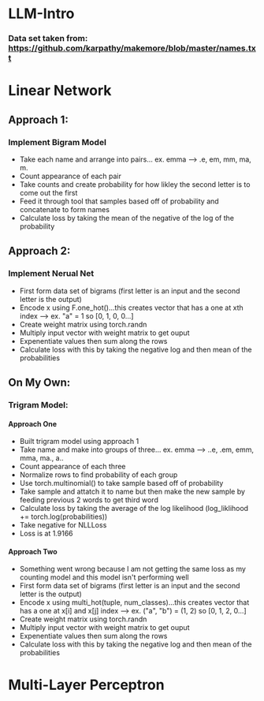 # LLM-Intro

### Data set taken from: https://github.com/karpathy/makemore/blob/master/names.txt 

# Linear Network
## Approach 1:
### Implement Bigram Model 
- Take each name and arrange into pairs... ex. emma --> .e, em, mm, ma, m.
- Count appearance of each pair
- Take counts and create probability for how likley the second letter is to come out the first
- Feed it through tool that samples based off of probability and concatenate to form names
- Calculate loss by taking the mean of the negative of the log of the probability 

## Approach 2:
### Implement Nerual Net
- First form data set of bigrams (first letter is an input and the second letter is the output)
- Encode x using F.one_hot()...this creates vector that has a one at xth index  --> ex. "a" = 1 so [0, 1, 0, 0...]
- Create weight matrix using torch.randn 
- Multiply input vector with weight matrix to get ouput
- Expenentiate values then sum along the rows 
- Calculate loss with this by taking the negative log and then mean of the probabilities


## On My Own:
### Trigram Model:
#### Approach One 
-  Built trigram model using approach 1
-  Take name and make into groups of three... ex. emma --> ..e, .em, emm, mma, ma., a..
-  Count appearance of each three
-  Normalize rows to find probability of each group
-  Use torch.multinomial() to take sample based off of probability
-  Take sample and attatch it to name but then make the new sample by feeding previous 2 words to get third word
-  Calculate loss by taking the average of the log likelihood (log_liklihood += torch.log(probabilities))
-  Take negative for NLLLoss
-  Loss is at 1.9166
#### Approach Two
- Something went wrong because I am not getting the same loss as my counting model and this model isn't performing well
- First form data set of bigrams (first letter is an input and the second letter is the output)
- Encode x using multi_hot(tuple, num_classes)...this creates vector that has a one at x[i] and x[j] index  --> ex. ("a", "b") = (1, 2) so [0, 1, 2, 0...]
- Create weight matrix using torch.randn 
- Multiply input vector with weight matrix to get ouput
- Expenentiate values then sum along the rows 
- Calculate loss with this by taking the negative log and then mean of the probabilities

# Multi-Layer Perceptron
